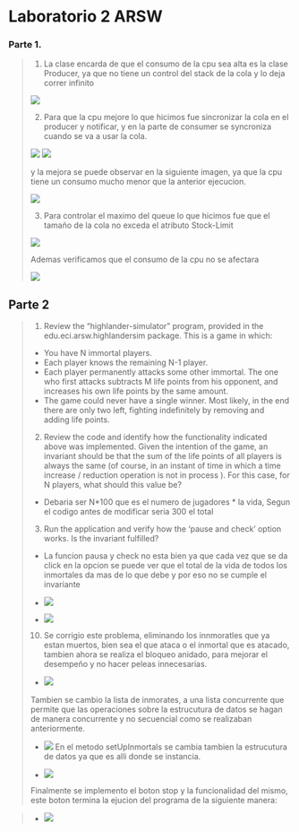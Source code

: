 # Laboratorio 2 ARSW

### Parte 1.
>1. La clase encarda de que el consumo de la cpu sea alta es la clase Producer,
>ya que no tiene un control del stack de la cola y lo deja correr infinito
> 
>   ![](img/EjecucionInicial.png)
>
>2. Para que la cpu mejore lo que hicimos fue sincronizar la cola en el producer y notificar,
>y en la parte de consumer se syncroniza cuando se va a usar la cola.
>
>   ![](img/MejoracpuProducer.png)
>   ![](img/MejoracpuConsumer.png)
>
>y la mejora se puede observar en la siguiente imagen, ya que la cpu tiene un consumo 
>mucho menor que la anterior ejecucion.
>
>   ![](img/MejoradecpuvisualVM.png)
>
>3. Para controlar el maximo del queue lo que hicimos fue que el tamaño de la cola no exceda el atributo Stock-Limit
>
>   ![](img/LimiteMaximo.png)
>
>Ademas verificamos que el consumo de la cpu no se afectara 
>
>   ![](img/10.png)
>
## Parte 2
>
>1. Review the “highlander-simulator” program, provided in the edu.eci.arsw.highlandersim package. This is a game in which:
>
>   - You have N immortal players. 
>   - Each player knows the remaining N-1 player.
>   - Each player permanently attacks some other immortal. The one who first attacks subtracts M life points from his opponent, and increases his own life points by the same amount. 
>   - The game could never have a single winner. Most likely, in the end there are only two left, fighting indefinitely by removing and adding life points. 
>2. Review the code and identify how the functionality indicated above was implemented. Given the intention of the game, an invariant should be that the sum of the life points of all players is always the same (of course, in an instant of time in which a time increase / reduction operation is not in process ). For this case, for N players, what should this value be?
>
>   - Debaria ser N*100 que es el numero de jugadores * la vida, Segun el codigo antes de modificar seria 300 el total 
>3. Run the application and verify how the ‘pause and check’ option works. Is the invariant fulfilled?
>   - La funcion pausa y check no esta bien ya que cada vez que se da click en la opcion se puede ver que el total de la vida de todos los inmortales da mas de lo que debe y por eso no se cumple el invariante
>
>   - ![](img/Inm1antesdemodi.png)
>   - ![](img/Inm2antesdemodi.png)
>
>10. Se corrigio este problema, eliminando los innmoratles que ya estan muertos, bien sea el que ataca
>o el inmortal que es atacado, tambien ahora se realiza el bloqueo anidado, para mejorar el desempeño y no hacer
>peleas innecesarias.
>
>   - ![](img/mejora.png)
>  
>Tambien se cambio la lista de inmorates, a una lista concurrente que permite que las operaciones sobre la estrucutura
>de datos se hagan de manera concurrente y no secuencial como se realizaban anteriormente.
>
>   - ![](img/listConcurrent.png)
>En el metodo setUpInmortals se cambia tambien la estrucutura de datos ya que es alli donde se instancia.
>
>   - ![](img/listConcurrent1.png)
>
>Finalmente se implemento el boton stop y la funcionalidad del mismo, este boton termina la ejucion del programa
>de la siguiente manera:

>   - ![](img/stop.png)
